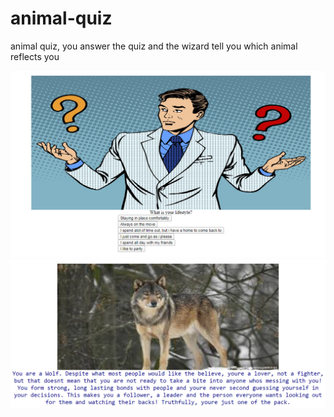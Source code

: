 # animal-quiz
animal quiz, you answer the quiz and the wizard tell you which animal reflects you 

![animal quiz](https://github.com/jonatan1040/animal-quiz/blob/master/screenshoot1.PNG)
![animal quiz2](https://github.com/jonatan1040/animal-quiz/blob/master/screenshoot2.PNG)
